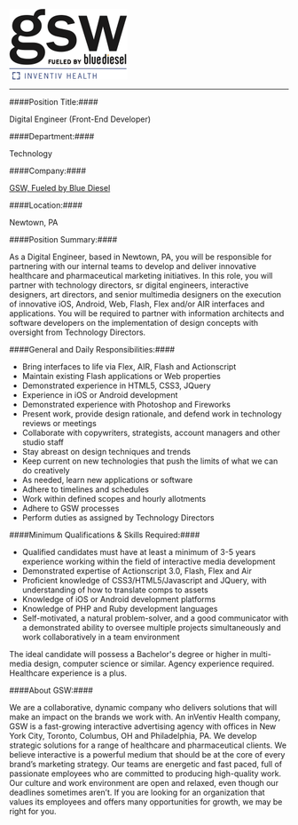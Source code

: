 ![GSW Fueled by Blue Diesel](gsw.png "GSW Fueled by Blue Diesel")

- - - - -

####Position Title:####

Digital Engineer (Front-End Developer)

####Department:####

Technology

####Company:####

[GSW, Fueled by Blue Diesel](http://gsw-w.com)

####Location:####

Newtown, PA

####Position Summary:####

As a Digital Engineer, based in Newtown, PA, you will be responsible for partnering with our internal teams to develop and deliver innovative healthcare and pharmaceutical marketing initiatives. In this role, you will partner with technology directors, sr digital engineers, interactive designers, art directors, and senior multimedia designers on the execution of innovative iOS, Android, Web, Flash, Flex and/or AIR interfaces and applications. You will be required to partner with information architects and software developers on the implementation of design concepts with oversight from Technology Directors. 

####General and Daily Responsibilities:####

* Bring interfaces to life via Flex, AIR, Flash and Actionscript
* Maintain existing Flash applications or Web properties
* Demonstrated experience in HTML5, CSS3, JQuery
* Experience in iOS or Android development
* Demonstrated experience with Photoshop and Fireworks
* Present work, provide design rationale, and defend work in technology reviews or meetings 
* Collaborate with copywriters, strategists, account managers and other studio staff
* Stay abreast on design techniques and trends
* Keep current on new technologies that push the limits of what we can do creatively
* As needed, learn new applications or software 
* Adhere to timelines and schedules
* Work within defined scopes and hourly allotments
* Adhere to GSW processes
* Perform duties as assigned by Technology Directors

####Minimum Qualifications & Skills Required:####

* Qualified candidates must have at least a minimum of 3-5 years experience working within the field of interactive media development
* Demonstrated expertise of Actionscript 3.0, Flash, Flex and Air
* Proficient knowledge of CSS3/HTML5/Javascript and JQuery, with understanding of how to translate comps to assets
* Knowledge of iOS or Android development platforms
* Knowledge of PHP and Ruby development languages
* Self-motivated, a natural problem-solver, and a good communicator with a demonstrated ability to oversee multiple projects simultaneously and work collaboratively in a team environment

The ideal candidate will possess a Bachelor's degree or higher in multi-media design, computer science or similar. Agency experience required. Healthcare experience is a plus.

####About GSW:####

We are a collaborative, dynamic company who delivers solutions that will make an impact on the brands we work with. An inVentiv Health company, GSW is a fast-growing interactive advertising agency with offices in New York City, Toronto, Columbus, OH and Philadelphia, PA. We develop strategic solutions for a range of healthcare and pharmaceutical clients. We believe interactive is a powerful medium that should be at the core of every brand’s marketing strategy. Our teams are energetic and fast paced, full of passionate employees who are committed to producing high-quality work. Our culture and work environment are open and relaxed, even though our deadlines sometimes aren’t. If you are looking for an organization that values its employees and offers many opportunities for growth, we may be right for you.

